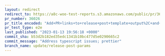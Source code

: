 ```yaml
---
layout: redirect
redirect_to: https://a8c-woo-test-reports.s3.amazonaws.com/public/pr/36026/e2e/index.html
pr_number: 36026
pr_title_encoded: "Add+PR+links+to+release+post+template+output%2C+and+allow+blog+ID+to+be+specified."
pr_test_type: e2e
last_published: "2023-01-13 19:56:18 +0000"
commit_sha: b53d2b182ed35edc1341b10bc477d5e0290665c2
commit_message: "Address typescript issues; prettier"
branch_name: update/release-post-params
---
```

